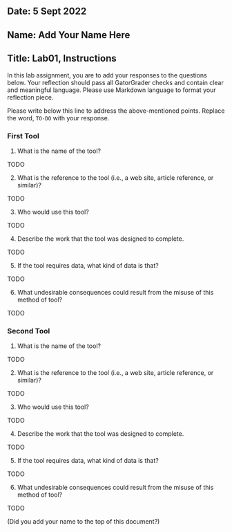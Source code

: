 ## Date: 5 Sept 2022

## Name: Add Your Name Here

## Title: Lab01, Instructions

In this lab assignment, you are to add your responses to the questions below. Your reflection should pass all GatorGrader checks and contain clear and meaningful language. Please use Markdown language to format your reflection piece.

Please write below this line to address the above-mentioned points. Replace the word, `TO-DO` with your response.

### First Tool

 1. What is the name of the tool?

TODO

 2. What is the reference to the tool (i.e., a web site, article reference, or similar)?

TODO

 3. Who would use this tool?

TODO

 4. Describe the work that the tool was designed to complete.

TODO

 5. If the tool requires data, what kind of data is that?

TODO

 6. What undesirable consequences could result from the misuse of this method of tool?

TODO

### Second Tool

 1. What is the name of the tool?

TODO

 2. What is the reference to the tool (i.e., a web site, article reference, or similar)?

TODO

 3. Who would use this tool?

TODO

 4. Describe the work that the tool was designed to complete.

TODO

 5. If the tool requires data, what kind of data is that?

TODO

 6. What undesirable consequences could result from the misuse of this method of tool?

TODO


(Did you add your name to the top of this document?)
